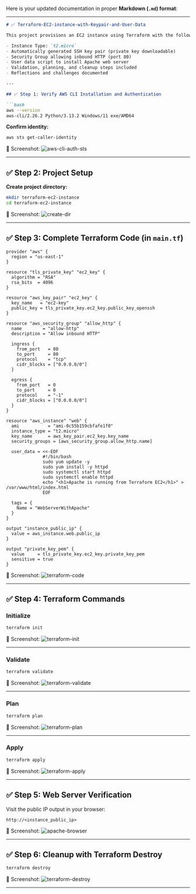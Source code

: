 Here is your updated documentation in proper **Markdown (`.md`) format**:

---

````md
# ✅ Terraform-EC2-instance-with-Keypair-and-User-Data

This project provisions an EC2 instance using Terraform with the following features:

- Instance Type: `t2.micro`
- Automatically generated SSH key pair (private key downloadable)
- Security Group allowing inbound HTTP (port 80)
- User data script to install Apache web server
- Validation, planning, and cleanup steps included
- Reflections and challenges documented

---

## ✅ Step 1: Verify AWS CLI Installation and Authentication

```bash
aws --version
aws-cli/2.26.2 Python/3.13.2 Windows/11 exe/AMD64
````

**Confirm identity:**

```bash
aws sts get-caller-identity
```

📸 Screenshot:
![aws-cli-auth-sts](https://github.com/user-attachments/assets/aws-cli-auth-sts.png)

---

## ✅ Step 2: Project Setup

**Create project directory:**

```bash
mkdir terraform-ec2-instance
cd terraform-ec2-instance
```

📸 Screenshot:
![create-dir](https://github.com/user-attachments/assets/060e4f9a-b0ef-4ac2-a1e7-e1b82b49e51f)

---

## ✅ Step 3: Complete Terraform Code (in `main.tf`)

```hcl
provider "aws" {
  region = "us-east-1"
}

resource "tls_private_key" "ec2_key" {
  algorithm = "RSA"
  rsa_bits  = 4096
}

resource "aws_key_pair" "ec2_key" {
  key_name   = "ec2-key"
  public_key = tls_private_key.ec2_key.public_key_openssh
}

resource "aws_security_group" "allow_http" {
  name        = "allow-http"
  description = "Allow inbound HTTP"

  ingress {
    from_port   = 80
    to_port     = 80
    protocol    = "tcp"
    cidr_blocks = ["0.0.0.0/0"]
  }

  egress {
    from_port   = 0
    to_port     = 0
    protocol    = "-1"
    cidr_blocks = ["0.0.0.0/0"]
  }
}

resource "aws_instance" "web" {
  ami           = "ami-0c55b159cbfafe1f0"
  instance_type = "t2.micro"
  key_name      = aws_key_pair.ec2_key.key_name
  security_groups = [aws_security_group.allow_http.name]

  user_data = <<-EOF
              #!/bin/bash
              sudo yum update -y
              sudo yum install -y httpd
              sudo systemctl start httpd
              sudo systemctl enable httpd
              echo "<h1>Apache is running from Terraform EC2</h1>" > /var/www/html/index.html
              EOF

  tags = {
    Name = "WebServerWithApache"
  }
}

output "instance_public_ip" {
  value = aws_instance.web.public_ip
}

output "private_key_pem" {
  value     = tls_private_key.ec2_key.private_key_pem
  sensitive = true
}
```

📸 Screenshot:
![terraform-code](https://github.com/user-attachments/assets/a84d5b70-06a3-4353-81b0-8716a6c9a266)

---

## ✅ Step 4: Terraform Commands

### Initialize

```bash
terraform init
```

📸 Screenshot:
![terraform-init](https://github.com/user-attachments/assets/a47e7b24-0806-4dc7-a8d9-5a26f99578c6)

---

### Validate

```bash
terraform validate
```

📸 Screenshot:
![terraform-validate](https://github.com/user-attachments/assets/terraform-validate.png)

---

### Plan

```bash
terraform plan
```

📸 Screenshot:
![terraform-plan](https://github.com/user-attachments/assets/terraform-plan.png)

---

### Apply

```bash
terraform apply
```

📸 Screenshot:
![terraform-apply](https://github.com/user-attachments/assets/5f8458ec-2d65-4f4c-82a4-a3b918d0bb79)

---

## ✅ Step 5: Web Server Verification

Visit the public IP output in your browser:

```
http://<instance_public_ip>
```

📸 Screenshot:
![apache-browser](https://github.com/user-attachments/assets/84b3ae1e-8106-492e-aeba-f4a43787f9c2)

---

## ✅ Step 6: Cleanup with Terraform Destroy

```bash
terraform destroy
```

📸 Screenshot:
![terraform-destroy](https://github.com/user-attachments/assets/terraform-destroy.png)

---
